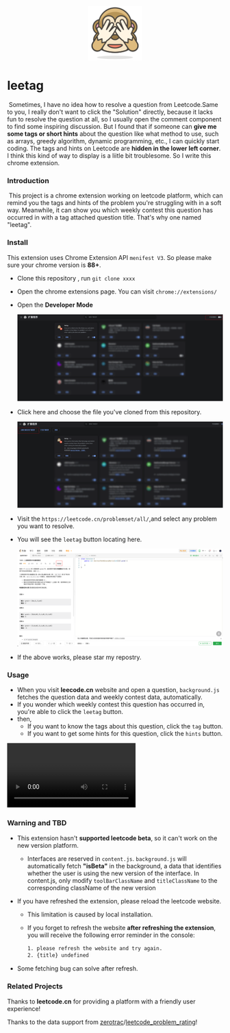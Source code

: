 <p align="center"><img width="25%" src="images/logo128.png" /></p>
<h1>leetag</h1>

​	Sometimes, I have no idea how to resolve a question from Leetcode.Same to you, I really don't want to click the "Solution" directly, because it lacks fun to resolve the question at all, so I usually open the comment component to find some inspiring discussion. But I found that if someone can **give me some tags or short hints** about the question like what method to use, such as arrays, greedy algorithm, dynamic programming, etc., I can quickly start coding. The tags and hints on Leetcode are **hidden in the lower left corner**. I think this kind of way to display  is a liitle bit troublesome. So I write this chrome extension.

### Introduction

​	This project is a chrome extension working on leetcode platform, which can remind you the tags and hints of the problem you're struggling with in a soft way. Meanwhile, it can show you which weekly contest this question has occurred in with a tag attached question title. That's why one named "leetag".

### Install

This extension uses Chrome Extension API `menifest V3`. So please make sure your chrome version is **88+**.

- Clone this repository , run  `git clone xxxx`

- Open the chrome extensions page. You can visit `chrome://extensions/` 

- Open the **Developer Mode**

  <img src="doc/chrome_extension.png" alt="image-20230526193205583" style="zoom:50%;" />

- Click here and choose the file you've cloned from this repository.

  <img src="doc/install.png" alt="image-20230526193509982" style="zoom:50%;" />

- Visit the `https://leetcode.cn/problemset/all/`,and select any problem you want to resolve.

- You will see the `leetag` button locating here.

  ![image-20230526194001981](doc/home.png)

- If the above works, please star my repostry.

### Usage

- When you visit **leecode.cn** website and open a question, `background.js` fetches the question data and weekly contest data, automatically.
- If you wonder which weekly contest this question has occurred in, you're able to click the `leetag` button.
- then,
  - If you want to know the tags about this question, click the `tag` button.
  - If you want to get some hints for this question, click the `hints` button.

<video src="doc/leetag.mov"></video>

### Warning and TBD

- This extension hasn't **supported leetcode beta**, so it can't work on the new version platform.

  - Interfaces are reserved in `content.js`. `background.js` will automatically fetch **"isBeta"** in the background, a data that identifies whether the user is using the new version of the interface. In content.js, only modify `toolBarClassName` and `titleClassName` to the corresponding className of the new version

- If you have refreshed the extension, please reload the leetcode website. 

  - This limitation is caused by local installation.

  - If you forget to refresh the website **after refreshing the extension**, you will receive the following error reminder in the console:

    ```bash
    1. please refresh the website and try again.
    2. {title} undefined
    ```

- Some fetching bug can solve after refresh.

### Related Projects

Thanks to **leetcode.cn** for providing a platform with a friendly user experience!

Thanks to the data support from [zerotrac](https://github.com/zerotrac)/[leetcode_problem_rating](https://github.com/zerotrac/leetcode_problem_rating)!

